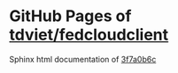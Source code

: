 GitHub Pages of [tdviet/fedcloudclient](https://github.com/tdviet/fedcloudclient.git)
===
Sphinx html documentation of [3f7a0b6c](https://github.com/tdviet/fedcloudclient/tree/3f7a0b6cf370db62c67634538769a4a50652630e)

